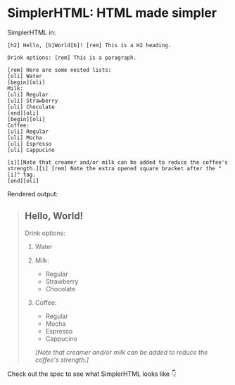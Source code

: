 # SimplerHTML: HTML made simpler

SimplerHTML in:
```
[h2] Hello, [b]World[b]! [rem] This is a H2 heading.

Drink options: [rem] This is a paragraph.

[rem] Here are some nested lists:
[oli] Water
[begin][oli]
Milk:
[uli] Regular
[uli] Strawberry
[uli] Chocolate
[end][oli]
[begin][oli]
Coffee:
[uli] Regular
[uli] Mocha
[uli] Espresso
[uli] Cappucino

[i][[Note that creamer and/or milk can be added to reduce the coffee's strength.][i] [rem] Note the extra opened square bracket after the "[i]" tag.
[end][oli]
```
Rendered output:

> ## Hello, **World**!
>
> Drink options:
>
> 1. Water
> 1. Milk:
>    - Regular
>    - Strawberry
>    - Chocolate
> 1. Coffee:
>    - Regular
>    - Mocha
>    - Espresso
>    - Cappucino
>
>    *[Note that creamer and/or milk can be added to reduce the coffee's strength.]*

Check out the spec to see what SimplerHTML looks like :point_down:
